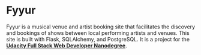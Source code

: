 # Fyyur

Fyyur is a musical venue and artist booking site that facilitates the discovery and bookings of shows between local performing artists and venues. This site is built with Flask, SQLAlchemy, and PostgreSQL. It is a project for the [**Udacity Full Stack Web Developer Nanodegree**](https://www.udacity.com/course/full-stack-web-developer-nanodegree--nd0044).